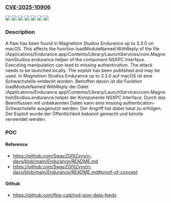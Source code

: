 ### [CVE-2025-10906](https://cve.mitre.org/cgi-bin/cvename.cgi?name=CVE-2025-10906)
![](https://img.shields.io/static/v1?label=Product&message=Endurance&color=blue)
![](https://img.shields.io/static/v1?label=Version&message=3.0%20&color=brightgreen)
![](https://img.shields.io/static/v1?label=Version&message=3.1%20&color=brightgreen)
![](https://img.shields.io/static/v1?label=Version&message=3.2%20&color=brightgreen)
![](https://img.shields.io/static/v1?label=Version&message=3.3.0%20&color=brightgreen)
![](https://img.shields.io/static/v1?label=Vulnerability&message=Improper%20Authentication&color=brightgreen)
![](https://img.shields.io/static/v1?label=Vulnerability&message=Missing%20Authentication&color=brightgreen)

### Description

A flaw has been found in Magnetism Studios Endurance up to 3.3.0 on macOS. This affects the function loadModuleNamed:WithReply of the file /Applications/Endurance.app/Contents/Library/LaunchServices/com.MagnetismStudios.endurance.helper of the component NSXPC Interface. Executing manipulation can lead to missing authentication. The attack needs to be launched locally. The exploit has been published and may be used.
In Magnetism Studios Endurance up to 3.3.0 auf macOS ist eine Schwachstelle entdeckt worden. Betroffen davon ist die Funktion loadModuleNamed:WithReply der Datei /Applications/Endurance.app/Contents/Library/LaunchServices/com.MagnetismStudios.endurance.helper der Komponente NSXPC Interface. Durch das Beeinflussen mit unbekannten Daten kann eine missing authentication-Schwachstelle ausgenutzt werden. Der Angriff hat dabei lokal zu erfolgen. Der Exploit wurde der Öffentlichkeit bekannt gemacht und könnte verwendet werden.

### POC

#### Reference
- https://github.com/SwayZGl1tZyyy/n-days/blob/main/Endurance/README.md
- https://github.com/SwayZGl1tZyyy/n-days/blob/main/Endurance/README.md#proof-of-concept

#### Github
- https://github.com/fkie-cad/nvd-json-data-feeds

